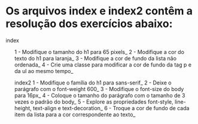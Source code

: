 # Os arquivos index e index2 contêm a resolução dos exercícios abaixo:

index <ul>
1 - Modifique o tamanho do h1 para 65 pixels_
2 - Modifique a cor do texto do h1 para laranja_
3 - Modifique a cor de fundo da lista não ordenada_
4 - Crie uma classe para modificar a cor de fundo da tag p e da ul ao mesmo tempo_

index2 
1 - Modifique o família do h1 para sans-serif_
2 - Deixe o parágrafo com o font-weight 600_
3 - Modifique o font-size do body para 16px_
4 - Coloque o tamanho do parágrafo com o tamanho de 3 vezes o padrão do body_
5 - Explore as propriedades font-style, line-height, text-align e text-decoration_
6 - Troque a cor de fundo de cada item da lista para a cor correspondente ao texto_
